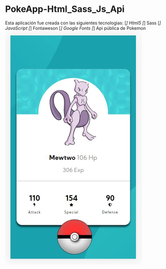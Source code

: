 # PokeApp-Html_Sass_Js_Api
Esta aplicación fue creada con las siguientes tecnologias:
[*] Html5
[*] Sass
[*] JavaScript
[*] Fontaweson
[*] Google Fonts
[*] Api pública de Pokemon
![Image text](https://github.com/DebianH/PokeApp-Html_Sass_Js_Api/blob/master/images/pokemos1.JPG)


